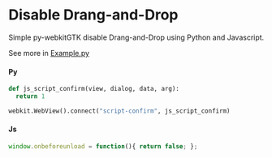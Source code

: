 # Disable Drang-and-Drop

Simple py-webkitGTK disable Drang-and-Drop using Python and Javascript.

See more in [Example.py](https://github.com/xPhip/py-webkitgtk-disable-drag-and-drop/blob/master/Example.py)

#### Py
```python
def js_script_confirm(view, dialog, data, arg):
  return 1
```
```python
webkit.WebView().connect("script-confirm", js_script_confirm)
```

#### Js
```javascript
window.onbeforeunload = function(){ return false; };
```
